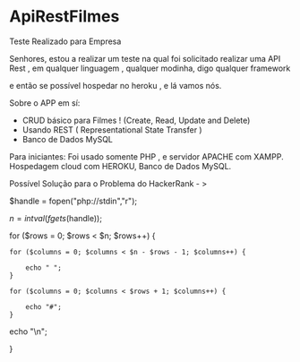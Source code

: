 # ApiRestFilmes

Teste Realizado para Empresa

Senhores, estou a realizar um teste na qual foi solicitado realizar uma API Rest , em qualquer linguagem , qualquer modinha, digo qualquer framework

e então se possível hospedar no heroku , e lá vamos nós.


Sobre o APP em sí:

- CRUD básico para Filmes ! (Create, Read, Update and Delete)
- Usando REST ( Representational State Transfer )
- Banco de Dados MySQL



Para iniciantes: Foi usado somente PHP , e servidor APACHE com XAMPP. Hospedagem cloud com HEROKU, Banco de Dados MySQL.



Possível Solução para o Problema do HackerRank - >



$handle = fopen("php://stdin","r");

$n = intval(fgets($handle));


for ($rows = 0; $rows < $n; $rows++) {

    for ($columns = 0; $columns < $n - $rows - 1; $columns++) {

        echo " ";
    }

    for ($columns = 0; $columns < $rows + 1; $columns++) {

        echo "#";
    }

echo "\n";

}


